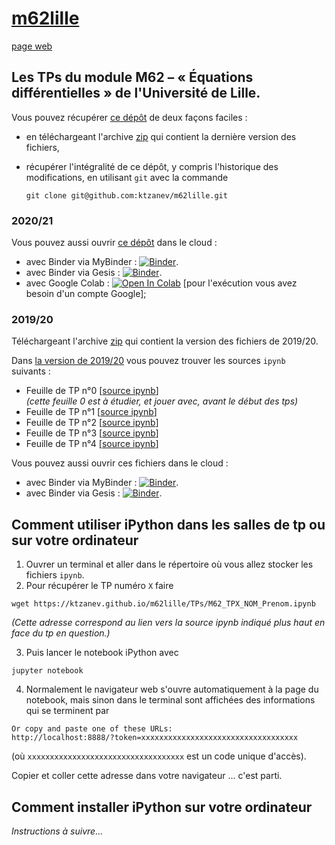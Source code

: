 # [m62lille](https://github.com/ktzanev/m62lille)

[page web](https://ktzanev.github.io/m62lille/)

## Les TPs du module M62 – « Équations différentielles » de l'Université de Lille.

Vous pouvez récupérer [ce dépôt](https://github.com/ktzanev/m62lille) de deux façons faciles :

- en téléchargeant l'archive [zip](https://github.com/ktzanev/m62lille/archive/master.zip) qui contient la dernière version des fichiers,
- récupérer l'intégralité de ce dépôt, y compris l'historique des modifications, en utilisant `git` avec la commande

  ~~~~~~~
  git clone git@github.com:ktzanev/m62lille.git
  ~~~~~~~


### 2020/21

Vous pouvez aussi ouvrir [ce dépôt](https://github.com/ktzanev/m62lille) dans le cloud :

- avec Binder via MyBinder : [![Binder](https://mybinder.org/badge_logo.svg)](https://mybinder.org/v2/gh/ktzanev/m62lille/master).
- avec Binder via Gesis : [![Binder](https://mybinder.org/badge_logo.svg)](https://notebooks.gesis.org/binder/v2/gh/ktzanev/m62lille/master).
- avec Google Colab : [![Open In Colab](https://colab.research.google.com/assets/colab-badge.svg)](https://colab.research.google.com/github/ktzanev/m62lille/blob/master) [pour l'exécution vous avez besoin d'un compte Google];


### 2019/20

Téléchargeant l'archive [zip](https://github.com/ktzanev/m62lille/archive/refs/tags/v2020.zip) qui contient la version des fichiers de 2019/20.

Dans [la version de 2019/20](https://github.com/ktzanev/m62lille/tree/v2020) vous pouvez trouver les sources `ipynb` suivants :

- Feuille de TP n°0 [[source ipynb](https://github.com/ktzanev/m62lille/blob/v2020/TPs/M62_TP0.ipynb)]<br>
*(cette feuille 0 est à étudier, et jouer avec, avant le début des tps)*
- Feuille de TP n°1 [[source ipynb](https://github.com/ktzanev/m62lille/blob/v2020/TPs/M62_TP1_NOM1_NOM2.ipynb)]
- Feuille de TP n°2 [[source ipynb](https://github.com/ktzanev/m62lille/blob/v2020/TPs/M62_TP2_NOM1_NOM2.ipynb)]
- Feuille de TP n°3 [[source ipynb](https://github.com/ktzanev/m62lille/blob/v2020/TPs/M62_TP3_NOM1_NOM2.ipynb)]
- Feuille de TP n°4 [[source ipynb](https://github.com/ktzanev/m62lille/blob/v2020/TPs/M62_TP4_NOM1_NOM2.ipynb)]

Vous pouvez aussi ouvrir ces fichiers dans le cloud :

- avec Binder via MyBinder : [![Binder](https://mybinder.org/badge_logo.svg)](https://mybinder.org/v2/gh/ktzanev/m62lille/v2020).
- avec Binder via Gesis : [![Binder](https://mybinder.org/badge_logo.svg)](https://notebooks.gesis.org/binder/v2/gh/ktzanev/m62lille/v2020).

## Comment utiliser iPython dans les salles de tp ou sur votre ordinateur

1. Ouvrer un terminal et aller dans le répertoire où vous allez stocker les fichiers `ipynb`.
2. Pour récupérer le TP numéro `X` faire
  ```
  wget https://ktzanev.github.io/m62lille/TPs/M62_TPX_NOM_Prenom.ipynb
  ```
  *(Cette adresse correspond au lien vers la source ipynb indiqué plus haut en face du tp en question.)*

3. Puis lancer le notebook iPython avec
  ```
  jupyter notebook
  ```
4. Normalement le navigateur web s'ouvre automatiquement à la page du notebook, mais sinon dans le terminal sont affichées des informations qui se terminent par
  ```
  Or copy and paste one of these URLs:
  http://localhost:8888/?token=xxxxxxxxxxxxxxxxxxxxxxxxxxxxxxxxxxx
  ```
  (où `xxxxxxxxxxxxxxxxxxxxxxxxxxxxxxxxxxx` est un code unique d'accès).

  Copier et coller cette adresse dans votre navigateur ... c'est parti.

## Comment installer iPython sur votre ordinateur

_Instructions à suivre..._
